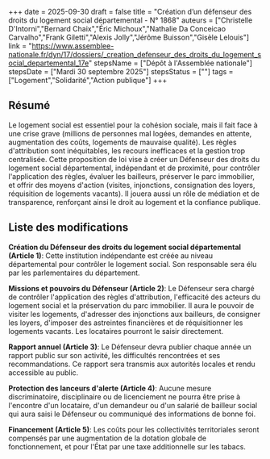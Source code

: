 +++
date = 2025-09-30
draft = false
title = "Création d’un défenseur des droits du logement social départemental - N° 1868"
auteurs = ["Christelle D'Intorni","Bernard Chaix","Éric Michoux","Nathalie Da Conceicao Carvalho","Frank Giletti","Alexis Jolly","Jérôme Buisson","Gisèle Lelouis"]
link = "https://www.assemblee-nationale.fr/dyn/17/dossiers/_creation_defenseur_des_droits_du_logement_social_departemental_17e"
stepsName = ["Dépôt à l'Assemblée nationale"]
stepsDate = ["Mardi 30 septembre 2025"]
stepsStatus = [""]
tags = ["Logement","Solidarité","Action publique"]
+++

## Résumé

Le logement social est essentiel pour la cohésion sociale, mais il fait face à une crise grave (millions de personnes mal logées, demandes en attente, augmentation des coûts, logements de mauvaise qualité). Les règles d'attribution sont inéquitables, les recours inefficaces et la gestion trop centralisée. Cette proposition de loi vise à créer un Défenseur des droits du logement social départemental, indépendant et de proximité, pour contrôler l'application des règles, évaluer les bailleurs, préserver le parc immobilier, et offrir des moyens d'action (visites, injonctions, consignation des loyers, réquisition de logements vacants). Il jouera aussi un rôle de médiation et de transparence, renforçant ainsi le droit au logement et la confiance publique.

## Liste des modifications

**Création du Défenseur des droits du logement social départemental (Article 1)**: Cette institution indépendante est créée au niveau départemental pour contrôler le logement social. Son responsable sera élu par les parlementaires du département.

**Missions et pouvoirs du Défenseur (Article 2)**: Le Défenseur sera chargé de contrôler l'application des règles d'attribution, l'efficacité des acteurs du logement social et la préservation du parc immobilier. Il aura le pouvoir de visiter les logements, d'adresser des injonctions aux bailleurs, de consigner les loyers, d'imposer des astreintes financières et de réquisitionner les logements vacants. Les locataires pourront le saisir directement.

**Rapport annuel (Article 3)**: Le Défenseur devra publier chaque année un rapport public sur son activité, les difficultés rencontrées et ses recommandations. Ce rapport sera transmis aux autorités locales et rendu accessible au public.

**Protection des lanceurs d'alerte (Article 4)**: Aucune mesure discriminatoire, disciplinaire ou de licenciement ne pourra être prise à l'encontre d'un locataire, d'un demandeur ou d'un salarié de bailleur social qui aura saisi le Défenseur ou communiqué des informations de bonne foi.

**Financement (Article 5)**: Les coûts pour les collectivités territoriales seront compensés par une augmentation de la dotation globale de fonctionnement, et pour l'État par une taxe additionnelle sur les tabacs.
